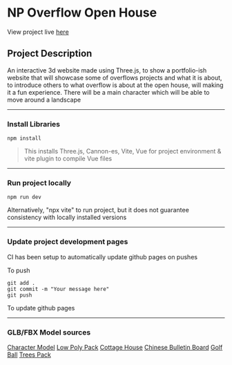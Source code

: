 # NP Overflow Open House

View project live [here](https://razorbird360.github.io/NP-Overflow-Open-House/)

## Project Description

An interactive 3d website made using Three.js, to show a portfolio-ish website that will showcase some of overflows projects and what it is about, to introduce others to what overflow is about at the open house, will making it a fun experience. There will be a main character which will be able to move around a landscape

---

### Install Libraries

```shell
npm install
```

> This installs Three.js, Cannon-es, Vite, Vue for project environment & vite plugin to compile Vue files

---

### Run project locally

```shell
npm run dev
```

Alternatively, "npx vite" to run project, but it does not guarantee consistency with locally installed versions

---

### Update project development pages

CI has been setup to automatically update github pages on pushes

To push

```shell
git add .
git commit -m "Your message here"
git push
```

To update github pages

---

### GLB/FBX Model sources

[Character Model](https://www.mixamo.com/#/?page=1&query=leonard&type=Character)
[Low Poly Pack](https://www.cgtrader.com/free-3d-models/plant/leaf/free-low-poly-pack)
[Cottage House](https://www.cgtrader.com/free-3d-models/exterior/house/low-poly-cottage-05bac603-149c-4df1-b489-931147c87bf3)
[Chinese Bulletin Board](https://sketchfab.com/3d-models/chinese-bulletin-board-9fe2f9f41b984fa28d93608e9eacf900)
[Golf Ball](https://sketchfab.com/3d-models/free-3d-golf-ball-model-with-pbr-texture-5511abe5c04e4257b90db94dbd173540#download)
[Trees Pack](https://www.cgtrader.com/free-3d-models/plant/leaf/low-poly-plant-set)
